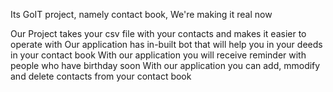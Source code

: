 Its GoIT project, namely contact book, We're making it real now

Our Project takes your csv file with your contacts and makes it easier to operate with
Our application has in-built bot that will help you in your deeds in your contact book
With our application you will receive reminder with people who have birthday soon
With our application you can add, mmodify and delete contacts from your contact book
